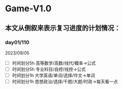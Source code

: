 # Game-V1.0

## 本文从倒叙来表示复习进度的计划情况：

### day01/110

2023/09/05

- [ ] 时间划分5h  高等数学/高数/线代/概率→公式</br>
- [ ] 时间划分5h 专业科目/自控/线控→公式</br>
- [ ] 时间划分1h 大学英语/单词/选择/作文→单词</br>
- [ ] 时间划分1h 思想政治/选择/千题/大题/时政→每天看一点</br>
